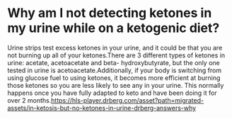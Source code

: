 # Why am I not detecting ketones in my urine while on a ketogenic diet?

Urine strips test excess ketones in your urine, and it could be that you are not burning up all of your ketones.There are 3 different types of ketones in urine: acetate, acetoacetate and beta- hydroxybutyrate, but the only one tested in urine is acetoacetate.Additionally, if your body is switching from using glucose fuel to using ketones, it becomes more efficient at burning those ketones so you are less likely to see any in your urine. This normally happens once you have fully adapted to keto and have been doing it for over 2 months.https://hls-player.drberg.com/asset?path=migrated-assets/in-ketosis-but-no-ketones-in-urine-drberg-answers-why